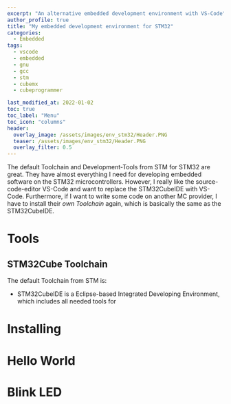 ```yaml
---
excerpt: "An alternative embedded development environment with VS-Code"
author_profile: true
title: "My embedded development environment for STM32"
categories:
  - Embedded
tags:
  - vscode
  - embedded
  - gnu
  - gcc
  - stm
  - cubemx
  - cubeprogrammer

last_modified_at: 2022-01-02
toc: true
toc_label: "Menu"
toc_icon: "columns"
header:
  overlay_image: /assets/images/env_stm32/Header.PNG
  teaser: /assets/images/env_stm32/Header.PNG
  overlay_filter: 0.5
--- 
```


The default Toolchain and Development-Tools from STM for STM32 are great. They have almost everything I need for developing embedded software on the STM32 microcontrollers. However, I really like the source-code-editor VS-Code and want to replace the STM32CubeIDE with VS-Code. Furthermore, if I want to write some code on another MC provider, I have to install their *own Toolchain* again, which is basically the same as the STM32CubeIDE. 

# Tools
## STM32Cube Toolchain
The default Toolchain from STM is:
- STM32CubeIDE is a Eclipse-based Integrated Developing Environment, which includes all needed tools for

# Installing


# Hello World


# Blink LED